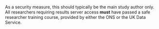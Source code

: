 As a security measure, this should typically be the main study author only.
All researchers requiring results server access **must** have passed a safe researcher training course, provided by either the ONS or the UK Data Service.
